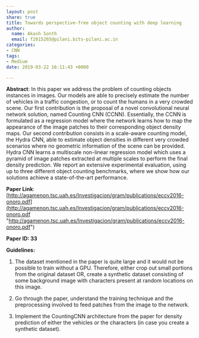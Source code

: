 ```yaml
---
layout: post
share: true
title: Towards perspective-free object counting with deep learning
author:
  name: Akash Sonth
  email: f2015265@pilani.bits-pilani.ac.in
categories:
- CNN
tags:
- Medium
date: 2019-03-22 16:11:43 +0000

---
```

**Abstract**: In this paper we address the problem of counting objects instances in images. Our models are able to precisely estimate the number of vehicles in a traffic congestion, or to count the humans in a very crowded scene. Our first contribution is the proposal of a novel convolutional neural network solution, named Counting CNN (CCNN). Essentially, the CCNN is formulated as a regression model where the network learns how to map the appearance of the image patches to their corresponding object density maps. Our second contribution consists in a scale-aware counting model, the Hydra CNN, able to estimate object densities in different very crowded scenarios where no geometric information of the scene can be provided. Hydra CNN learns a multiscale non-linear regression model which uses a pyramid of image patches extracted at multiple scales to perform the final density prediction. We report an extensive experimental evaluation, using up to three different object counting benchmarks, where we show how our solutions achieve a state-of-the-art performance.

**Paper Link**: [http://agamenon.tsc.uah.es/Investigacion/gram/publications/eccv2016-onoro.pdf](http://agamenon.tsc.uah.es/Investigacion/gram/publications/eccv2016-onoro.pdf "http://agamenon.tsc.uah.es/Investigacion/gram/publications/eccv2016-onoro.pdf")

**Paper ID: 33**

**Guidelines:** 

1) The dataset mentioned in the paper is quite large and it would not be possible to train without a GPU. Therefore, either crop out small portions from the original dataset OR, create a synthetic dataset consisting of some background image with characters present at random locations on this image. 

2) Go through the paper, understand the training technique and the preprocessing involved to feed patches from the image to the network.

3) Implement the CountingCNN architecture from the paper for density prediction of either the vehicles or the characters (in case you create a synthetic dataset).